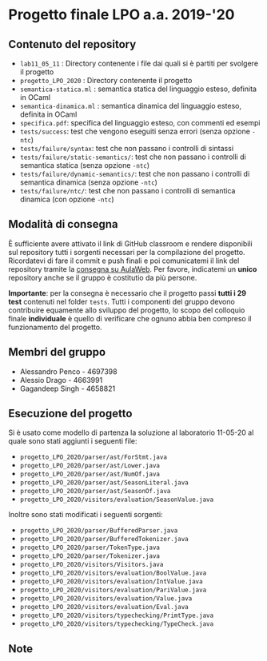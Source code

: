 # Progetto finale LPO a.a. 2019-'20

## Contenuto del repository

* `lab11_05_11` : Directory contenente i file dai quali si è partiti per svolgere il progetto
* `progetto_LPO_2020` : Directory contenente il progetto
* `semantica-statica.ml` : semantica statica del linguaggio esteso, definita in OCaml
* `semantica-dinamica.ml` : semantica dinamica del linguaggio esteso, definita in OCaml
* `specifica.pdf`: specifica del linguaggio esteso, con commenti ed esempi
* `tests/success`: test che vengono eseguiti senza errori (senza opzione `-ntc`)
* `tests/failure/syntax`: test che non passano i controlli di sintassi 
* `tests/failure/static-semantics/`: test che non passano i controlli di semantica statica (senza opzione `-ntc`)
* `tests/failure/dynamic-semantics/`: test che non passano i controlli di semantica dinamica (senza opzione `-ntc`)
* `tests/failure/ntc/`: test che non passano i controlli di semantica dinamica (con opzione `-ntc`)

## Modalità di consegna

È sufficiente avere attivato il link di GitHub classroom e rendere disponibili sul repository tutti i sorgenti necessari
per la compilazione del progetto. Ricordatevi di fare il commit e push finali e poi comunicatemi il link
del repository tramite la [consegna su AulaWeb](https://2019.aulaweb.unige.it/mod/assign/view.php?id=20793). 
Per favore, indicatemi un **unico** repository anche se il gruppo è costitutio da più persone.

**Importante**: per la consegna è necessario che il progetto passi **tutti i 29 test** contenuti nel folder `tests`.
Tutti i componenti del gruppo devono contribuire equamente allo sviluppo del progetto, lo scopo del colloquio finale **individuale**
è quello di verificare che ognuno abbia ben compreso il funzionamento del progetto.

## Membri del gruppo

* Alessandro Penco - 4697398
* Alessio Drago - 4663991
* Gagandeep Singh - 4658821

## Esecuzione del progetto

Si è usato come modello di partenza la soluzione al laboratorio 11-05-20 al quale sono stati aggiunti i seguenti file:
* `progetto_LPO_2020/parser/ast/ForStmt.java`
* `progetto_LPO_2020/parser/ast/Lower.java`
* `progetto_LPO_2020/parser/ast/NumOf.java`
* `progetto_LPO_2020/parser/ast/SeasonLiteral.java`
* `progetto_LPO_2020/parser/ast/SeasonOf.java`
* `progetto_LPO_2020/visitors/evaluation/SeasonValue.java`

Inoltre sono stati modificati i seguenti sorgenti:
* `progetto_LPO_2020/parser/BufferedParser.java`
* `progetto_LPO_2020/parser/BufferedTokenizer.java`
* `progetto_LPO_2020/parser/TokenType.java`
* `progetto_LPO_2020/parser/Tokenizer.java`
* `progetto_LPO_2020/visitors/Visitors.java`
* `progetto_LPO_2020/visitors/evaluation/BoolValue.java`
* `progetto_LPO_2020/visitors/evaluation/IntValue.java`
* `progetto_LPO_2020/visitors/evaluation/PariValue.java`
* `progetto_LPO_2020/visitors/evaluation/Value.java`
* `progetto_LPO_2020/visitors/evaluation/Eval.java`
* `progetto_LPO_2020/visitors/typechecking/PrimtType.java`
* `progetto_LPO_2020/visitors/typechecking/TypeCheck.java`

## Note
